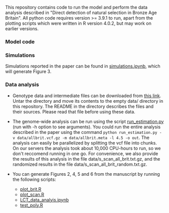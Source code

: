 This repository contains code to run the model and perform the data
analysis described in "Direct detection of natural selection in Bronze
Age Britain". All python code requires version >= 3.9.1 to run, apart
from the plotting scripts which were written in R version 4.0.2, but may
work on earlier versions. 

### Model code

### Simulations

Simulations reported in the paper can be found in [simulations.ipynb](
simulations.ipynb), which will generate Figure 3.

### Data analysis

- Genotype data and intermediate files can be downloaded from [this
  link](https://upenn.box.com/s/qtf6s2504ib5yjm20w740xbp32cd5jck). Untar the directory and move its contents to the empty data/
  directory in this repository. The README in the directory describes
  the files and their sources. Please read that file before using
  these data.

- The genome-wide analysis can be run using the script
  [run_estimation.py](scripts/run_estimation.py) (run with -h option to see arguments). You could run the entire
  analysis described in the paper using the command `python run_estimation.py -v
  data/allbrit.vcf.gz -m data/allbrit.meta -l 4.5 -o out`. The
  analysis can easily be parallelized by splitting the vcf file into
  chunks. On our servers the analysis took about 10,000 CPU-hours to
  run, so we don't reccomend running in one go. For convenience, we
  also provide the results of this analysis in the file
  data/s_scan_all_brit.txt.gz, and the randomized results in the file
  data/s_scan_all_brit_random.txt.gz.

- You can generate Figures 2, 4, 5 and 6 from the manuscript by running the following
scripts:
  - [plot_brit.R](plot_brit.R)
  - [plot_scan.R](plot_scan.R)
  - [LCT_data_analyis.ipynb](LCT_data_analyis.ipynb)
  - [test_poly.R](test_poly.R)
